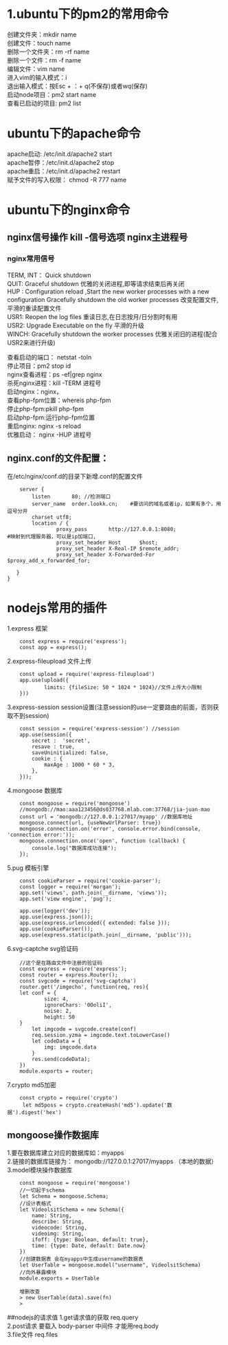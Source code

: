 # 1.ubuntu下的pm2的常用命令
创建文件夹：mkdir name<br>
创建文件：touch name<br>
删除一个文件夹：rm -rf name<br>
删除一个文件：rm -f name<br>
编辑文件：vim name <br>
进入vim的输入模式：i  <br/>
退出输入模式：按Esc + ：+ q(不保存)或者wq(保存)<br/>
启动node项目：pm2 start name<br/>
查看已启动的项目: pm2 list<br/>
# ubuntu下的apache命令
apache启动: /etc/init.d/apache2 start<br/>
apache暂停：/etc/init.d/apache2 stop<br/>
apache重启：/etc/init.d/apache2 restart<br/>
赋予文件的写入权限： chmod -R 777 name<br/>

# ubuntu下的nginx命令
## nginx信号操作 kill -信号选项 nginx主进程号
### nginx常用信号
TERM, INT：	Quick shutdown <br>
QUIT:	Graceful shutdown  优雅的关闭进程,即等请求结束后再关闭 <br>
HUP :	Configuration reload ,Start the new worker processes with
        a new configuration Gracefully shutdown the old worker processes
        改变配置文件,平滑的重读配置文件 <br>
USR1:	Reopen the log files 重读日志,在日志按月/日分割时有用 <br>
USR2:	Upgrade Executable on the fly 平滑的升级<br>
WINCH:	Gracefully shutdown the worker processes 优雅关闭旧的进程(配合USR2来进行升级)<br>



查看启动的端口： netstat -toln<br/>
停止项目：pm2 stop id<br/>
nginx查看进程：ps -ef|grep nginx<br/>
杀死nginx进程：kill -TERM 进程号<br/>
启动nginx：nginx，<br/>
查看php-fpm位置：whereis php-fpm<br/>
停止php-fpm:pkill php-fpm<br/>
启动php-fpm:运行php-fpm位置<br/>
重启nginx: nginx -s reload<br/>
优雅启动： nginx -HUP 进程号 <br>

## nginx.conf的文件配置：
在/etc/nginx/conf.d的目录下新增.conf的配置文件

        server {
            listen       80; //检测端口
            server_name  order.lookk.cn;    #要访问的域名或者ip，如果有多个，用逗号分开
            charset utf8;
            location / {
                    proxy_pass       http://127.0.0.1:8080;               #映射到代理服务器，可以是ip加端口,
                    proxy_set_header Host      $host;
                    proxy_set_header X-Real-IP $remote_addr;
                    proxy_set_header X-Forwarded-For $proxy_add_x_forwarded_for;

       }
    }
# nodejs常用的插件
1.express 框架<br>

        const express = require('express');
        const app = express();
2.express-fileupload 文件上传<br>
   
        const upload = require('express-fileupload')
        app.use(upload({
                limits: {fileSize: 50 * 1024 * 1024}//文件上传大小限制
        }))

3.express-session session设置(注意session的use一定要路由的前面，否则获取不到session)<br>

        const session = require('express-session') //session
        app.use(session({
            secret :  'secret',
            resave : true,
            saveUninitialized: false,
            cookie : {
                maxAge : 1000 * 60 * 3,
            },
        }));
        
4.mongoose 数据库<br>

        const mongoose = require('mongoose')
        //mongodb://mao:aaa123456@ds037768.mlab.com:37768/jia-juan-mao
        const url = 'mongodb://127.0.0.1:27017/myapp' //数据库地址
        mongoose.connect(url, {useNewUrlParser: true})
        mongoose.connection.on('error', console.error.bind(console, 'connection error:'));
        mongoose.connection.once('open', function (callback) {
            console.log("数据库成功连接");
        });
5.pug 模板引擎<br>
        
        const cookieParser = require('cookie-parser');
        const logger = require('morgan');
        app.set('views', path.join(__dirname, 'views'));
        app.set('view engine', 'pug');

        app.use(logger('dev'));
        app.use(express.json());
        app.use(express.urlencoded({ extended: false }));
        app.use(cookieParser());
        app.use(express.static(path.join(__dirname, 'public')));
        
6.svg-captche svg验证码<br>
        
        //这个是在路由文件中注册的验证码
        const express = require('express');
        const router = express.Router();
        const svgcode = require('svg-captcha')
        router.get('/imgecho', function(req, res){
        let conf = {
                size: 4,
                ignoreChars: '0OoliI',
                noise: 2,
                height: 50
        } 
            let imgcode = svgcode.create(conf)
            req.session.yzma = imgcode.text.toLowerCase()
            let codeData = {
                img: imgcode.data
            }
            res.send(codeData);
        })
        module.exports = router;
        
7.crypto md5加密<br>
        
        const crypto = require('crypto')
         let md5poss = crypto.createHash('md5').update('数据').digest('hex')
## mongoose操作数据库
 1.要在数据库建立对应的数据库如：myapps <br>
 2.链接的数据库链接为： mongodb://127.0.0.1:27017/myapps （本地的数据）
 3.model模块操作数据库
        
        const mongoose = require('mongoose')
        //一切起于schema
        let Schema = mongoose.Schema;
        //设计表格式
        let VideolsitSchema = new Schema({
            name: String,
            describe: String,
            videocode: String,
            videoimg: String,
            ifoff: {type: Boolean, default: true},
            time: {type: Date, default: Date.now}
        })
        //创建数据表 会在myapps中生成username的数据表
        let UserTable = mongoose.model("username", VideolsitSchema)
        //向外暴露模块
        module.exports = UserTable
        
        增删改查
        > new UserTable(data).save(fn)
        > 
        
##nodejs的请求值
        1.get请求值的获取 req.query <br>
        2.post请求 要载入 body-parser 中间件 才能用req.body <br>
        3.file文件 req.files <br>
